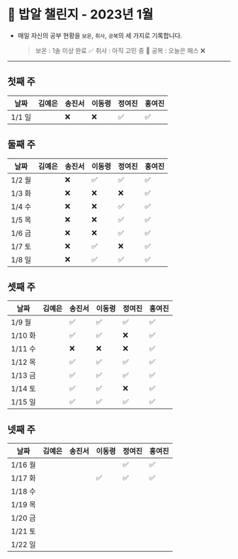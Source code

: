 # 🍚 밥알 챌린지 - 2023년 1월
- 매일 자신의 공부 현황을 `보온`, `취사`, `공복`의 세 가지로 기록합니다.
    
    > 보온 : 1솔 이상 완료 ✅
    취사 : 아직 고민 중 🤔
    공복 : 오늘은 패스 ❌
---

## 첫째 주
**날짜**|김예은|송진서|이동령|정여진|홍여진
---|---|---|---|---|---
1/1 일| |❌|❌|✅|✅


## 둘째 주
**날짜**|김예은|송진서|이동령|정여진|홍여진
---|---|---|---|---|---
1/2 월| |❌|✅|✅|✅
1/3 화| |❌|❌|❌|✅
1/4 수| |❌|❌|✅|✅
1/5 목| |❌|❌|✅|✅
1/6 금| |❌|❌|✅|✅
1/7 토| |❌|✅|❌|✅
1/8 일| |❌|✅|✅|✅

## 셋째 주
**날짜**|김예은|송진서|이동령|정여진|홍여진
---|---|---|---|---|---
1/9 월| |✅|✅|✅|✅
1/10 화| |✅ |✅|❌|✅
1/11 수| |❌|❌|❌|✅
1/12 목| |✅|✅|✅|✅
1/13 금| |✅|✅|✅|✅
1/14 토| |✅|✅|❌|✅
1/15 일| |✅|✅|✅|✅

## 넷째 주
**날짜**|김예은|송진서|이동령|정여진|홍여진
---|---|---|---|---|---
1/16 월| | ||✅|✅
1/17 화| | |✅|✅|✅
1/18 수| | |||
1/19 목| | |||
1/20 금| | |||
1/21 토| |  |||
1/22 일| |  | ||
